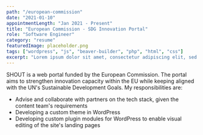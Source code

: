 ```yaml
---
path: "/european-commission"
date: "2021-01-10"
appointmentLength: "Jan 2021 - Present"
title: "European Commission - SDG Innovation Portal"
role: "Software Engineer"
category: "resume"
featuredImage: placeholder.png
tags: ["wordpress", "js", "beaver-builder", "php", "html", "css"]
excerpt: "Lorem ipsum dolor sit amet, consectetur adipiscing elit, sed do eiusmod temporis."
---
```


SHOUT is a web portal funded by the European Commission. The portal aims to strengthen innovation capacity within the EU while keeping aligned with the UN's Sustainable Development Goals. My responsibilities are:

- Advise and collaborate with partners on the tech stack, given the content team's requirements
- Developing a custom theme in WordPress
- Developing custom plugin modules for WordPress to enable visual editing of the site's landing pages
